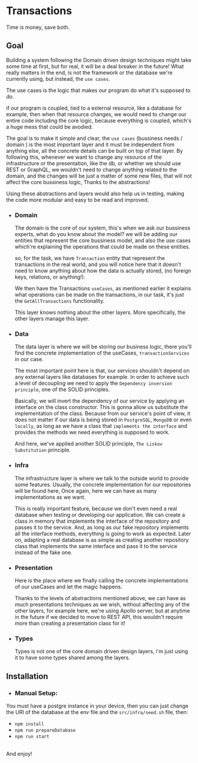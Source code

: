 # Transactions
Time is money, save both.

## Goal 

Building a system following the Domain driven design techniques might take some time at first,
but for real, it will be a deal breaker in the future! What really matters in the end,
is not the framework or the database we're currently using, but instead, the `use cases`. 

The use cases is the logic that makes our program do what it's supposed to do. 

if our program is coupled, tied to a external resource, like a database for example, then when that resource changes, we would need to change our entire code 
including the core logic, because everything is coupled, which's a huge mess that could be avodied.

The goal is to make it simple and clear, the `use cases` (bussiness needs / domain ) is the most important layer
and it must be independent from anything else, all the concrete details can be built on top of that layer.
By following this, whenever we want to change any resource of the infrastructure or the presentation, 
like the db, or whether we should use REST or GraphQL, we wouldn't need to change anything related to the domain, 
and the changes will be just a matter of some new files, that will not affect the core bussiness logic, Thanks to the abstractions!

Using these abstractions and layers would also help us in testing, making the code more modular and easy to be read and improved. 

- ### Domain
  The domain is the core of our system, this's when we ask our bussiness experts, what do you know about the model?
  we will be adding our entities that represent the core bussiness model, and  also the use cases
  which're explaining the operations that could be made on these entities. 

  so, for the task, we have `Transaction` entity that represent the transactions in the real world,
  and you will notice here that it doesn't need to know anything about how the data is actually stored,
  (no foreign keys, relations, or anything!).
  
  We then have the Transactions `useCases`, as mentioned earlier it explains what operations can be made
  on the transactions, in our task, it's just the `GetAllTransactions` functionality. 

  This layer knows nothing about the other layers. More specifically, the other layers manage this layer. 

- ### Data
  The data layer is where we will be storing our business logic, there you'll find the concrete implementation 
  of the useCases, `transactionServices` in our case. 
  
  The most important point here is that, our services shouldn't depend on any external layers like databases for example. 
  In order to achieve such a level of decoupling we need to apply the `Dependency inversion principle`, one of the SOLID principles. 


  Basically, we will invert the dependency of our service by applying an interface on the class constructor. This is gonna
  allow us substitute the implementation of the class. Because from our service's point of view, it does not matter if our 
  data is being stored in `PostgreSQL`, `MongoDB` or even `locally`, as long as we have a class that `implements the interface` and provides the methods we need
  everything is supposed to work. 
  
  And here, we've applied another SOLID principle, `The Liskov Substitution` principle.

- ### Infra
  The infrastructure layer is where we talk to the outside world to provide some features. Usually, the concrete 
  implementation for our repositories will be found here, Once again, here we can have as many implementations as we want. 
  
  This is really important feature, because we don't even need a real database when testing or developing our application. 
  We can create a class in memory that implements the interface of the repository and passes it to the service. 
  And, as long as our fake repository implements all the interface methods, everything is going to work as expected. 
  Later on, adapting a real database is as simple as creating another repository class that implements the same interface and pass it to the service 
  instead of the fake one.


- ### Presentation
  Here is the place where we finally calling the concrete implementations of our useCases and let the magic happens.
  
  Thanks to the levels of abstractions mentioned above, we can have as much presentations techniques as we wish, 
  without affecting any of the other layers, for example here, we're using Apollo server, but at anytime in the future
  if we decided to move to REST API, this wouldn't require more than creating a presentation class for it! 

- ### Types
  Types is not one of the core domain driven design layers, i'm just using it to have some types shared among the layers. 

## Installation

- ### Manual Setup: 
You must have a postgre instance in your device, then you can just change the URI of the database at the env file and
the `src/infra/seed.sh` file, then: 
  - `npm install`
  - `npm run prepareDatabase`
  - `npm run start`
<br/>
And enjoy!
